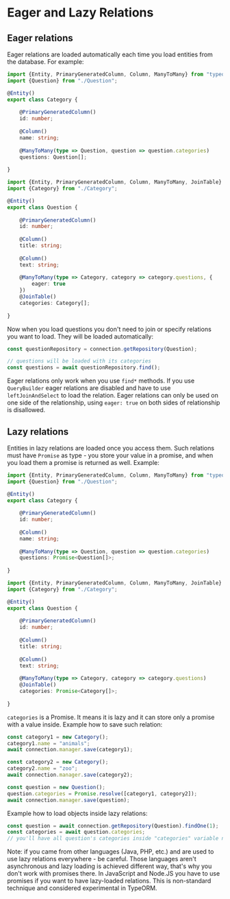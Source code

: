 # Eager and Lazy Relations

## Eager relations

Eager relations are loaded automatically each time you load entities from the database.
For example:

```typescript
import {Entity, PrimaryGeneratedColumn, Column, ManyToMany} from "typeorm";
import {Question} from "./Question";

@Entity()
export class Category {
    
    @PrimaryGeneratedColumn()
    id: number;
    
    @Column()
    name: string;
    
    @ManyToMany(type => Question, question => question.categories)
    questions: Question[];
    
}
```

```typescript
import {Entity, PrimaryGeneratedColumn, Column, ManyToMany, JoinTable} from "typeorm";
import {Category} from "./Category";

@Entity()
export class Question {
    
    @PrimaryGeneratedColumn()
    id: number;
    
    @Column()
    title: string;
    
    @Column()
    text: string;
    
    @ManyToMany(type => Category, category => category.questions, {
        eager: true
    })
    @JoinTable()
    categories: Category[];
    
}
```

Now when you load questions you don't need to join or specify relations you want to load.
They will be loaded automatically:

```typescript
const questionRepository = connection.getRepository(Question);

// questions will be loaded with its categories
const questions = await questionRepository.find();
```

Eager relations only work when you use `find*` methods.
If you use `QueryBuilder` eager relations are disabled and have to use `leftJoinAndSelect` to load the relation.
Eager relations can only be used on one side of the relationship,
using `eager: true` on both sides of relationship is disallowed.

## Lazy relations

Entities in lazy relations are loaded once you access them. 
Such relations must have `Promise` as type - you store your value in a promise,
and when you load them a promise is returned as well. Example:

```typescript
import {Entity, PrimaryGeneratedColumn, Column, ManyToMany} from "typeorm";
import {Question} from "./Question";

@Entity()
export class Category {
    
    @PrimaryGeneratedColumn()
    id: number;
    
    @Column()
    name: string;
    
    @ManyToMany(type => Question, question => question.categories)
    questions: Promise<Question[]>;
    
}
```

```typescript
import {Entity, PrimaryGeneratedColumn, Column, ManyToMany, JoinTable} from "typeorm";
import {Category} from "./Category";

@Entity()
export class Question {
    
    @PrimaryGeneratedColumn()
    id: number;
    
    @Column()
    title: string;
    
    @Column()
    text: string;
    
    @ManyToMany(type => Category, category => category.questions)
    @JoinTable()
    categories: Promise<Category[]>;
    
}
```

`categories` is a Promise. It means it is lazy and it can store only a promise with a value inside.
Example how to save such relation:

```typescript
const category1 = new Category();
category1.name = "animals";
await connection.manager.save(category1);

const category2 = new Category();
category2.name = "zoo";
await connection.manager.save(category2);

const question = new Question();
question.categories = Promise.resolve([category1, category2]);
await connection.manager.save(question);
```

Example how to load objects inside lazy relations:

```typescript
const question = await connection.getRepository(Question).findOne(1);
const categories = await question.categories;
// you'll have all question's categories inside "categories" variable now
```

Note: if you came from other languages (Java, PHP, etc.) and are used to use lazy relations everywhere - be careful.
Those languages aren't asynchronous and lazy loading is achieved different way, that's why you don't work with promises there.
In JavaScript and Node.JS you have to use promises if you want to have lazy-loaded relations.
This is non-standard technique and considered experimental in TypeORM. 
